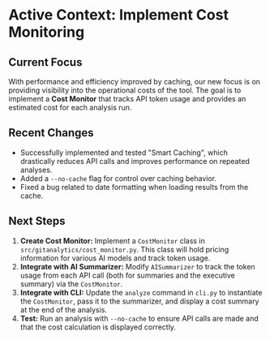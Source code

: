 # Active Context: Implement Cost Monitoring

## Current Focus

With performance and efficiency improved by caching, our new focus is on providing visibility into the operational costs of the tool. The goal is to implement a **Cost Monitor** that tracks API token usage and provides an estimated cost for each analysis run.

## Recent Changes

- Successfully implemented and tested "Smart Caching", which drastically reduces API calls and improves performance on repeated analyses.
- Added a `--no-cache` flag for control over caching behavior.
- Fixed a bug related to date formatting when loading results from the cache.

## Next Steps

1.  **Create Cost Monitor:** Implement a `CostMonitor` class in `src/gitanalytics/cost_monitor.py`. This class will hold pricing information for various AI models and track token usage.
2.  **Integrate with AI Summarizer:** Modify `AISummarizer` to track the token usage from each API call (both for summaries and the executive summary) via the `CostMonitor`.
3.  **Integrate with CLI:** Update the `analyze` command in `cli.py` to instantiate the `CostMonitor`, pass it to the summarizer, and display a cost summary at the end of the analysis.
4.  **Test:** Run an analysis with `--no-cache` to ensure API calls are made and that the cost calculation is displayed correctly.
